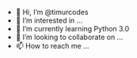 - 👋 Hi, I’m @timurcodes
- 👀 I’m interested in ...
- 🌱 I’m currently learning Python 3.0
- 💞️ I’m looking to collaborate on ...
- 📫 How to reach me ...

<!---
timurcodes/timurcodes is a ✨ special ✨ repository because its `README.md` (this file) appears on your GitHub profile.
You can click the Preview link to take a look at your changes.
--->
